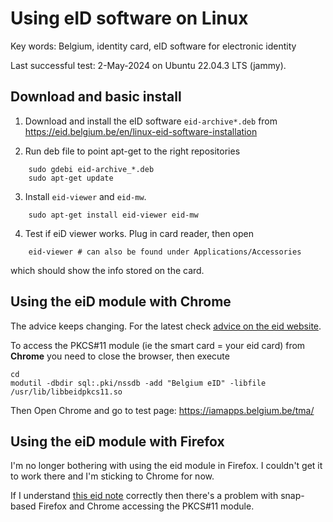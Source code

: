 # Using eID software on Linux

Key words: Belgium, identity card, eID software for electronic identity

Last successful test: 2-May-2024 on Ubuntu 22.04.3 LTS (jammy).

## Download and basic install
 
1. Download and install the eID software `eid-archive*.deb` from
	https://eid.belgium.be/en/linux-eid-software-installation

2. Run deb file to point apt-get to the right repositories

``` 
    sudo gdebi eid-archive_*.deb 
    sudo apt-get update
``` 

3. Install `eid-viewer` and `eid-mw`.
``` 
    sudo apt-get install eid-viewer eid-mw
``` 

4. Test if eiD viewer works. Plug in card reader, then open
``` 
    eid-viewer # can also be found under Applications/Accessories
``` 
   which should show the info stored on the card.


## Using the eiD module with Chrome

The advice keeps changing. For the latest check [advice on the
eid website](https://eid.belgium.be/nl/aanmelden-met-eid#7311).

To access the PKCS#11 module (ie the smart card = your eid card) from **Chrome** you need to close the browser, then execute 
```
cd
modutil -dbdir sql:.pki/nssdb -add "Belgium eID" -libfile /usr/lib/libbeidpkcs11.so
```

Then Open Chrome and go to test page: https://iamapps.belgium.be/tma/



## Using the eiD module with Firefox

I'm no longer bothering with using the eid module in Firefox. I couldn't get it to work there and I'm sticking to Chrome for now.

If I understand [this eid note](https://eid.belgium.be/nl/faq/waarom-het-gebruik-van-de-eid-niet-mogelijk-met-software-snap-enof-flatpak#7636)
correctly then there's a problem with snap-based Firefox and Chrome accessing the PKCS#11 module. 

